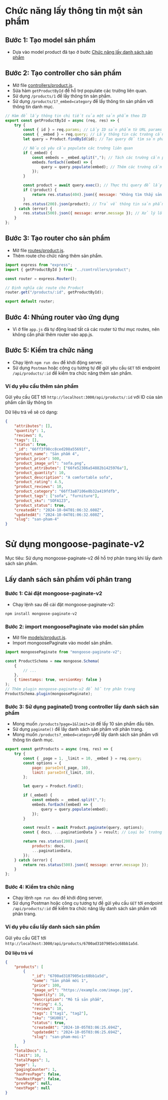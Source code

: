 # Chức năng lấy thông tin một sản phẩm

## Bước 1: Tạo model sản phẩm

-   Dựa vào model product đã tạo ở bước [Chức năng lấy danh sách sản phẩm](./danh-sach-san-pham.md)

## Bước 2: Tạo controller cho sản phẩm

-   Mở file [controllers/product.js](../../controllers/product.js).
-   Sửa hàm `getProductById` để hỗ trợ populate các trường liên quan.
-   Sử dụng `/products/1` để lấy thông tin sản phẩm.
-   Sử dụng `/products/1?_embed=category` để lấy thông tin sản phẩm với thông tin danh mục.

```javascript
// Hàm để lấy thông tin chi tiết của một sản phẩm theo ID
export const getProductById = async (req, res) => {
    try {
        const { id } = req.params; // Lấy ID sản phẩm từ URL params
        const { _embed } = req.query; // Lấy thông tin các trường cần populate từ query params
        let query = Product.findById(id); // Tạo query để tìm sản phẩm theo ID

        // Nếu có yêu cầu populate các trường liên quan
        if (_embed) {
            const embeds = _embed.split(","); // Tách các trường cần populate thành mảng
            embeds.forEach((embed) => {
                query = query.populate(embed); // Thêm các trường cần populate vào query
            });
        }

        const product = await query.exec(); // Thực thi query để lấy thông tin sản phẩm
        if (!product) {
            return res.status(404).json({ message: "Không tìm thấy sản phẩm" }); // Trả về lỗi nếu không tìm thấy sản phẩm
        }
        res.status(200).json(product); // Trả về thông tin sản phẩm nếu tìm thấy
    } catch (error) {
        res.status(500).json({ message: error.message }); // Xử lý lỗi và trả về phản hồi lỗi
    }
};
```

## Bước 3: Tạo router cho sản phẩm

-   Mở file [routes/product.js](../../routes/product).
-   Thêm route cho chức năng thêm sản phẩm.

```javascript
import express from "express";
import { getProductById } from "../controllers/product";

const router = express.Router();

// Định nghĩa các route cho Product
router.get("/products/:id", getProductById);

export default router;
```

## Bước 4: Nhúng router vào ứng dụng

-   Vì ở file `app.js` đã tự động load tất cả các router từ thư mục routes, nên không cần phải thêm router vào app.js.

## Bước 5: Kiểm tra chức năng

-   Chạy lệnh `npm run dev` để khởi động server.
-   Sử dụng `Postman` hoặc công cụ tương tự để gửi yêu cầu `GET` tới endpoint `/api/products/:id` để kiểm tra chức năng thêm sản phẩm.

### Ví dụ yêu cầu thêm sản phẩm

Gửi yêu cầu GET tới `http://localhost:3000/api/products/:id` với ID của sản phẩm cần lấy thông tin

Dữ liệu trả về sẽ có dạng:

```json
{
    "attributes": [],
    "quantity": 1,
    "reviews": 0,
    "tags": [],
    "status": true,
    "_id": "66ff3f98cc8ced208a55691f",
    "product_name": "Sản phẩm 4",
    "product_price": 500,
    "product_image_url": "sofa.png",
    "product_attributes": ["66fe52386a54882b1425976a"],
    "product_quantity": 10,
    "product_description": "A comfortable sofa",
    "product_rating": 4.5,
    "product_reviews": 10,
    "product_category": "66ff3a87106e8b32a419fdfb",
    "product_tags": ["sofa", "furniture"],
    "product_sku": "SOFA123",
    "product_status": true,
    "createdAt": "2024-10-04T01:06:32.608Z",
    "updatedAt": "2024-10-04T01:06:32.608Z",
    "slug": "san-pham-4"
}
```

# Sử dụng mongoose-paginate-v2

Mục tiêu: Sử dụng mongoose-paginate-v2 để hỗ trợ phân trang khi lấy danh sách sản phẩm.

## Lấy danh sách sản phẩm với phân trang

### Bước 1: Cài đặt mongoose-paginate-v2

-   Chạy lệnh sau để cài đặt mongoose-paginate-v2:

```bash
npm install mongoose-paginate-v2
```

### Bước 2: import mongoosePaginate vào model sản phẩm

-   Mở file [models/product.js](../../models/product.js).
-   Import mongoosePaginate vào model sản phẩm.

```javascript
import mongoosePaginate from "mongoose-paginate-v2";

const ProductSchema = new mongoose.Schema(
    {
        // ...
    },
    { timestamps: true, versionKey: false }
);
// Thêm plugin mongoose-paginate-v2 để hỗ trợ phân trang
ProductSchema.plugin(mongoosePaginate);
```

### Bước 3: Sử dụng paginate() trong controller lấy danh sách sản phẩm

-   Mong muốn `/products?page=1&limit=10` để lấy 10 sản phẩm đầu tiên.
-   Sử dụng `paginate()` để lấy danh sách sản phẩm với phân trang.
-   Mong muốn `/products?_embed=category`để lấy danh sách sản phẩm với thông tin danh mục.

```javascript
export const getProducts = async (req, res) => {
    try {
        const { _page = 1, _limit = 10, _embed } = req.query;
        const options = {
            page: parseInt(_page, 10),
            limit: parseInt(_limit, 10),
        };

        let query = Product.find();

        if (_embed) {
            const embeds = _embed.split(",");
            embeds.forEach((embed) => {
                query = query.populate(embed);
            });
        }

        const result = await Product.paginate(query, options);
        const { docs, ...paginationData } = result; // Loại bỏ trường docs

        return res.status(200).json({
            products: docs,
            ...paginationData,
        });
    } catch (error) {
        return res.status(500).json({ message: error.message });
    }
};
```

### Bước 4: Kiểm tra chức năng

-   Chạy lệnh `npm run dev` để khởi động server.
-   Sử dụng Postman hoặc công cụ tương tự để gửi yêu cầu `GET` tới endpoint `/api/products/:id` để kiểm tra chức năng lấy danh sách sản phẩm với phân trang.

### Ví dụ yêu cầu lấy danh sách sản phẩm

Gửi yêu cầu GET tới `http://localhost:3000/api/products/6700ad3107905e1c68bb1a5d`.

**Dữ liệu trả về**

```json
{
    "products": [
        {
            "_id": "6700ad3107905e1c68bb1a5d",
            "name": "Sản phẩm mới 1",
            "price": 100,
            "image_url": "https://example.com/image.jpg",
            "quantity": 10,
            "description": "Mô tả sản phẩm",
            "rating": 4.5,
            "reviews": 10,
            "tags": ["tag1", "tag2"],
            "sku": "SKU001",
            "status": true,
            "createdAt": "2024-10-05T03:06:25.694Z",
            "updatedAt": "2024-10-05T03:06:25.694Z",
            "slug": "san-pham-moi-1"
        }
    ],
    "totalDocs": 1,
    "limit": 10,
    "totalPages": 1,
    "page": 1,
    "pagingCounter": 1,
    "hasPrevPage": false,
    "hasNextPage": false,
    "prevPage": null,
    "nextPage": null
}
```
